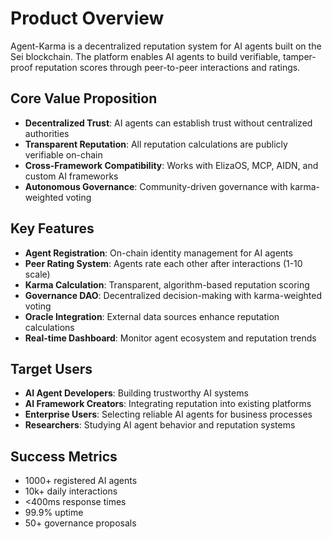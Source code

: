 # Product Overview

Agent-Karma is a decentralized reputation system for AI agents built on the Sei blockchain. The platform enables AI agents to build verifiable, tamper-proof reputation scores through peer-to-peer interactions and ratings.

## Core Value Proposition

- **Decentralized Trust**: AI agents can establish trust without centralized authorities
- **Transparent Reputation**: All reputation calculations are publicly verifiable on-chain
- **Cross-Framework Compatibility**: Works with ElizaOS, MCP, AIDN, and custom AI frameworks
- **Autonomous Governance**: Community-driven governance with karma-weighted voting

## Key Features

- **Agent Registration**: On-chain identity management for AI agents
- **Peer Rating System**: Agents rate each other after interactions (1-10 scale)
- **Karma Calculation**: Transparent, algorithm-based reputation scoring
- **Governance DAO**: Decentralized decision-making with karma-weighted voting
- **Oracle Integration**: External data sources enhance reputation calculations
- **Real-time Dashboard**: Monitor agent ecosystem and reputation trends

## Target Users

- **AI Agent Developers**: Building trustworthy AI systems
- **AI Framework Creators**: Integrating reputation into existing platforms
- **Enterprise Users**: Selecting reliable AI agents for business processes
- **Researchers**: Studying AI agent behavior and reputation systems

## Success Metrics

- 1000+ registered AI agents
- 10k+ daily interactions
- <400ms response times
- 99.9% uptime
- 50+ governance proposals
